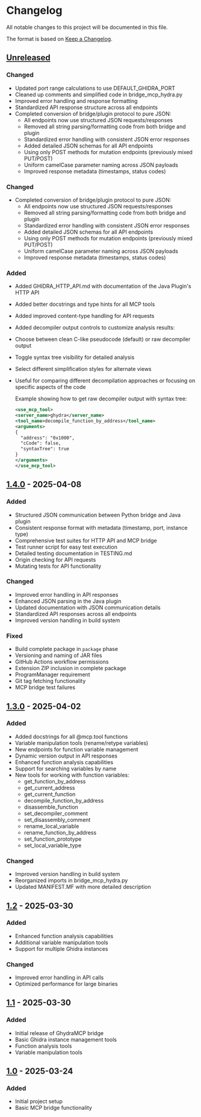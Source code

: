 # Changelog

All notable changes to this project will be documented in this file.

The format is based on [Keep a Changelog](https://keepachangelog.com/en/1.1.0/).

## [Unreleased]

### Changed
- Updated port range calculations to use DEFAULT_GHIDRA_PORT
- Cleaned up comments and simplified code in bridge_mcp_hydra.py
- Improved error handling and response formatting
- Standardized API response structure across all endpoints
- Completed conversion of bridge/plugin protocol to pure JSON:
  - All endpoints now use structured JSON requests/responses
  - Removed all string parsing/formatting code from both bridge and plugin
  - Standardized error handling with consistent JSON error responses
  - Added detailed JSON schemas for all API endpoints
  - Using only POST methods for mutation endpoints (previously mixed PUT/POST)
  - Uniform camelCase parameter naming across JSON payloads
  - Improved response metadata (timestamps, status codes)

### Changed
- Completed conversion of bridge/plugin protocol to pure JSON:
  - All endpoints now use structured JSON requests/responses
  - Removed all string parsing/formatting code from both bridge and plugin
  - Standardized error handling with consistent JSON error responses
  - Added detailed JSON schemas for all API endpoints
  - Using only POST methods for mutation endpoints (previously mixed PUT/POST)
  - Uniform camelCase parameter naming across JSON payloads
  - Improved response metadata (timestamps, status codes)

### Added
- Added GHIDRA_HTTP_API.md with documentation of the Java Plugin's HTTP API
- Added better docstrings and type hints for all MCP tools
- Added improved content-type handling for API requests
- Added decompiler output controls to customize analysis results:
- Choose between clean C-like pseudocode (default) or raw decompiler output
- Toggle syntax tree visibility for detailed analysis
- Select different simplification styles for alternate views
- Useful for comparing different decompilation approaches or focusing on specific aspects of the code
  
  Example showing how to get raw decompiler output with syntax tree:
  ```xml
  <use_mcp_tool>
  <server_name>ghydra</server_name>
  <tool_name>decompile_function_by_address</tool_name>
  <arguments>
  {
    "address": "0x1000",
    "cCode": false,
    "syntaxTree": true
  }
  </arguments>
  </use_mcp_tool>
  ```

## [1.4.0] - 2025-04-08

### Added
- Structured JSON communication between Python bridge and Java plugin
- Consistent response format with metadata (timestamp, port, instance type)
- Comprehensive test suites for HTTP API and MCP bridge
- Test runner script for easy test execution
- Detailed testing documentation in TESTING.md
- Origin checking for API requests
- Mutating tests for API functionality

### Changed
- Improved error handling in API responses
- Enhanced JSON parsing in the Java plugin
- Updated documentation with JSON communication details
- Standardized API responses across all endpoints
- Improved version handling in build system

### Fixed
- Build complete package in `package` phase
- Versioning and naming of JAR files
- GitHub Actions workflow permissions
- Extension ZIP inclusion in complete package
- ProgramManager requirement
- Git tag fetching functionality
- MCP bridge test failures

## [1.3.0] - 2025-04-02

### Added
- Added docstrings for all @mcp.tool functions
- Variable manipulation tools (rename/retype variables)
- New endpoints for function variable management
- Dynamic version output in API responses
- Enhanced function analysis capabilities
- Support for searching variables by name
- New tools for working with function variables:
  - get_function_by_address
  - get_current_address
  - get_current_function
  - decompile_function_by_address
  - disassemble_function
  - set_decompiler_comment
  - set_disassembly_comment
  - rename_local_variable
  - rename_function_by_address
  - set_function_prototype
  - set_local_variable_type

### Changed
- Improved version handling in build system
- Reorganized imports in bridge_mcp_hydra.py
- Updated MANIFEST.MF with more detailed description

## [1.2] - 2025-03-30

### Added
- Enhanced function analysis capabilities
- Additional variable manipulation tools
- Support for multiple Ghidra instances

### Changed
- Improved error handling in API calls
- Optimized performance for large binaries

## [1.1] - 2025-03-30

### Added
- Initial release of GhydraMCP bridge
- Basic Ghidra instance management tools
- Function analysis tools 
- Variable manipulation tools

## [1.0] - 2025-03-24

### Added
- Initial project setup
- Basic MCP bridge functionality

[unreleased]: https://github.com/teal-bauer/GhydraMCP/compare/v1.4.0...HEAD
[1.4.0]: https://github.com/teal-bauer/GhydraMCP/compare/v1.3.0...v1.4.0
[1.3.0]: https://github.com/teal-bauer/GhydraMCP/compare/v1.2...v1.3.0
[1.2]: https://github.com/teal-bauer/GhydraMCP/compare/v1.1...v1.2
[1.1]: https://github.com/teal-bauer/GhydraMCP/compare/1.0...v1.1
[1.0]: https://github.com/teal-bauer/GhydraMCP/releases/tag/1.0
